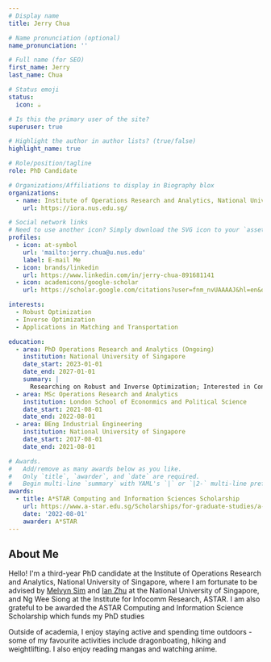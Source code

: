 ```yaml
---
# Display name
title: Jerry Chua

# Name pronunciation (optional)
name_pronunciation: ''

# Full name (for SEO)
first_name: Jerry
last_name: Chua

# Status emoji
status:
  icon: ☕️

# Is this the primary user of the site?
superuser: true

# Highlight the author in author lists? (true/false)
highlight_name: true

# Role/position/tagline
role: PhD Candidate

# Organizations/Affiliations to display in Biography blox
organizations:
  - name: Institute of Operations Research and Analytics, National University of Singapore
    url: https://iora.nus.edu.sg/

# Social network links
# Need to use another icon? Simply download the SVG icon to your `assets/media/icons/` folder.
profiles:
  - icon: at-symbol
    url: 'mailto:jerry.chua@u.nus.edu'
    label: E-mail Me
  - icon: brands/linkedin
    url: https://www.linkedin.com/in/jerry-chua-891681141
  - icon: academicons/google-scholar
    url: https://scholar.google.com/citations?user=fnm_nvUAAAAJ&hl=en&oi=ao

interests:
  - Robust Optimization
  - Inverse Optimization
  - Applications in Matching and Transportation

education:
  - area: PhD Operations Research and Analytics (Ongoing)
    institution: National University of Singapore
    date_start: 2023-01-01
    date_end: 2027-01-01
    summary: |
      Researching on Robust and Inverse Optimization; Interested in Convex and Discrete Optimization. Applications in Matching.
  - area: MSc Operations Research and Analytics
    institution: London School of Econonmics and Political Science
    date_start: 2021-08-01
    date_end: 2022-08-01
  - area: BEng Industrial Engineering
    institution: National University of Singapore
    date_start: 2017-08-01
    date_end: 2021-08-01

# Awards.
#   Add/remove as many awards below as you like.
#   Only `title`, `awarder`, and `date` are required.
#   Begin multi-line `summary` with YAML's `|` or `|2-` multi-line prefix and indent 2 spaces below.
awards:
  - title: A*STAR Computing and Information Sciences Scholarship
    url: https://www.a-star.edu.sg/Scholarships/for-graduate-studies/a-star-cis-scholarship
    date: '2022-08-01'
    awarder: A*STAR
---
```


## About Me

Hello! I'm a third-year PhD candidate at the Institute of Operations Research and Analytics, National University of Singapore, where I am fortunate to be advised by [Melvyn Sim](https://discovery.nus.edu.sg/768-melvyn-sim) and [Ian Zhu](https://www.ianyzhu.com/) at the National University of Singapore, and Ng Wee Siong at the Institute for Infocomm Research, ASTAR. 
I am also grateful to be awarded the ASTAR Computing and Information Science Scholarship which funds my PhD studies

Outside of academia, I enjoy staying active and spending time outdoors - some of my favourite activities include dragonboating, hiking and weightlifting. I also enjoy reading mangas and watching anime.